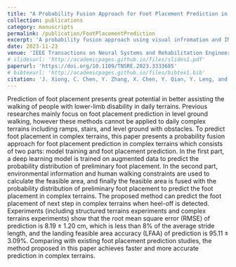 ```yaml
---
title: "A Probability Fusion Approach for Foot Placement Prediction in Complex Terrains"
collection: publications
category: manuscripts
permalink: /publication/FootPlacementPrediction
excerpt: 'A probability fusion approach using visual infromation and IMU for foot placement prediction.'
date: 2023-11-23
venue: 'IEEE Transactions on Neural Systems and Rehabilitation Engineering'
# slidesurl: 'http://academicpages.github.io/files/slides1.pdf'
paperurl: 'https://doi.org/10.1109/TNSRE.2023.3333685'
# bibtexurl: 'http://academicpages.github.io/files/bibtex1.bib'
citation: 'J. Xiong, C. Chen, Y. Zhang, X. Chen, Y. Qian, Y. Leng, and C. Fu, "A Probability Fusion Approach for Foot Placement Prediction in Complex Terrains," in IEEE Transactions on Neural Systems and Rehabilitation Engineering, vol. 31, pp. 4591-4600, 2023, doi: 10.1109/TNSRE.2023.3333685. '
---
```

Prediction of foot placement presents great potential in better assisting the walking of people with lower-limb disability in daily terrains. Previous researches mainly focus on foot placement prediction in level ground walking, however these methods cannot be applied to daily complex terrains including ramps, stairs, and level ground with obstacles. To predict foot placement in complex terrains, this paper presents a probability fusion approach for foot placement prediction in complex terrains which consists of two parts: model training and foot placement prediction. In the first part, a deep learning model is trained on augmented data to predict the probability distribution of preliminary foot placement. In the second part, environmental information and human walking constraints are used to calculate the feasible area, and finally the feasible area is fused with the probability distribution of preliminary foot placement to predict the foot placement in complex terrains. The proposed method can predict the foot placement of next step in complex terrains when heel-off is detected. Experiments (including structured terrains experiments and complex terrains experiments) show that the root mean square error (RMSE) of prediction is 8.19 ± 1.20 cm, which is less than 8% of the average stride length, and the landing feasible area accuracy (LFAA) of prediction is 95.11 ± 3.09%. Comparing with existing foot placement prediction studies, the method proposed in this paper achieves faster and more accurate prediction in complex terrains.